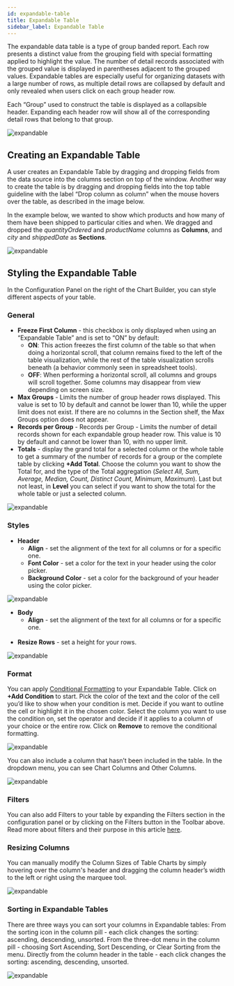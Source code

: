 ```yaml
---
id: expandable-table
title: Expandable Table
sidebar_label: Expandable Table
---
```


<div style={{textAlign: "justify"}}>

The expandable data table is a type of group banded report. Each row presents a distinct value from the grouping field with special formatting applied to highlight the value. The number of detail records associated with the grouped value is displayed in parentheses adjacent to the grouped values. Expandable tables are especially useful for organizing datasets with a large number of rows, as multiple detail rows are collapsed by default and only revealed when users click on each group header row.

Each “Group” used to construct the table is displayed as a collapsible header. Expanding each header row will show all of the corresponding detail rows that belong to that group.

![expandable](https://s3.amazonaws.com/cdn.qrvey.com/documentation_assets/ui-docs/dataviews/chart-types-all/Expandable/expandable.png#thumbnail-60)


## Creating an Expandable Table 
A user creates an Expandable Table by dragging and dropping fields from the data source into the columns section on top of the window. Another way to create the table is by dragging and dropping fields into the top table guideline with the label “Drop column as column” when the mouse hovers over the table, as described in the image below.

In the example below, we wanted to show which products and how many of them have been shipped to particular cities and when. We dragged and dropped the *quantityOrdered* and *productName* columns as **Columns**, and *city* and *shippedDate* as **Sections**.


![expandable](https://s3.amazonaws.com/cdn.qrvey.com/documentation_assets/ui-docs/dataviews/chart-types-all/Expandable/expandable2.gif#thumbnail)


## Styling the Expandable Table 
In the Configuration Panel on the right of the Chart Builder, you can style different aspects of your table.

### General
* **Freeze First Column** - this checkbox is only displayed when using an “Expandable Table” and is set to “ON” by default:
    * **ON**: This action freezes the first column of the table so that when doing a horizontal scroll, that column remains fixed to the left of the table visualization, while the rest of the table visualization scrolls beneath (a behavior commonly seen in spreadsheet tools).
    * **OFF**: When performing a horizontal scroll, all columns and groups will scroll together. Some columns may disappear from view depending on screen size.
* **Max Groups** - Limits the number of group header rows displayed. This value is set to 10 by default and cannot be lower than 10, while the upper limit does not exist. If there are no columns in the Section shelf, the Max Groups option does not appear.
* **Records per Group** - Records per Group - Limits the number of detail records shown for each expandable group header row. This value is 10 by default and cannot be lower than 10, with no upper limit.
* **Totals** - display the grand total for a selected column or the whole table to get a summary of the number of records for a group or the complete table by clicking **+Add Total**. Choose the column you want to show the Total for, and the type of the Total aggregation (*Select All, Sum, Average, Median, Count, Distinct Count, Minimum, Maximum*). Last but not least, in **Level** you can select if you want to show the total for the whole table or just a selected column. 

![expandable](https://s3.amazonaws.com/cdn.qrvey.com/documentation_assets/ui-docs/dataviews/chart-types-all/Expandable/expandable3.png#thumbnail-40) 



### Styles
* **Header**
  * **Align** - set the alignment of the text for all columns or for a specific one.
  * **Font Color** - set a color for the text in your header using the color picker. 
  * **Background Color** - set a color for the background of your header using the color picker.

![expandable](https://s3.amazonaws.com/cdn.qrvey.com/documentation_assets/ui-docs/dataviews/chart-types-all/Expandable/body.png#thumbnail-40)  


* **Body**
  * **Align** - set the alignment of the text for all columns or for a specific one.<br /> <br />
* **Resize Rows** - set a height for your rows. 

![expandable](https://s3.amazonaws.com/cdn.qrvey.com/documentation_assets/ui-docs/dataviews/chart-types-all/Expandable/expandable3.png#thumbnail)


### Format
You can apply [Conditional Formatting](../../dataviews/chart-builder/chart-configuration/format.md#small-multiples#conditional-formatting) to your Expandable Table.
Click on **+Add Condition** to start. Pick the color of the text and the color of the cell you’d like to show when your condition is met. Decide if you want to outline the cell or highlight it in the chosen color. Select the column you want to use the condition on, set the operator and decide if it applies to a column of your choice or the entire row. 
Click on **Remove** to remove the conditional formatting.

![expandable](https://s3.amazonaws.com/cdn.qrvey.com/documentation_assets/ui-docs/dataviews/chart-types-all/Expandable/expandable4.gif#thumbnail)


You can also include a column that hasn’t been included in the table. In the dropdown menu, you can see Chart Columns and Other Columns.

![expandable](https://s3.amazonaws.com/cdn.qrvey.com/documentation_assets/ui-docs/dataviews/chart-types-all/Expandable/expandable5.png#thumbnail-40)

### Filters
You can also add Filters to your table by expanding the Filters section in the configuration panel or by clicking on the Filters button in the Toolbar above. Read more about filters and their purpose in this article [here](../../dataviews/chart-builder/chart-configuration/chart-filters.md).


### Resizing Columns
You can manually modify the Column Sizes of Table Charts by simply hovering over the column's header and dragging the column header’s width to the left or right using the marquee tool.

![expandable](https://s3.amazonaws.com/cdn.qrvey.com/documentation_assets/ui-docs/dataviews/chart-types-all/Expandable/expandable6.gif#thumbnail)

### Sorting in Expandable Tables
There are three ways you can sort your columns in Expandable tables: 
From the sorting icon in the column pill - each click changes the sorting: ascending, descending, unsorted.
From the three-dot menu in the column pill - choosing Sort Ascending, Sort Descending, or Clear Sorting from the menu.
Directly from the column header in the table - each click changes the sorting: ascending, descending, unsorted.


![expandable](https://s3.amazonaws.com/cdn.qrvey.com/documentation_assets/ui-docs/dataviews/chart-types-all/Expandable/expandable7.png#thumbnail)




</div>